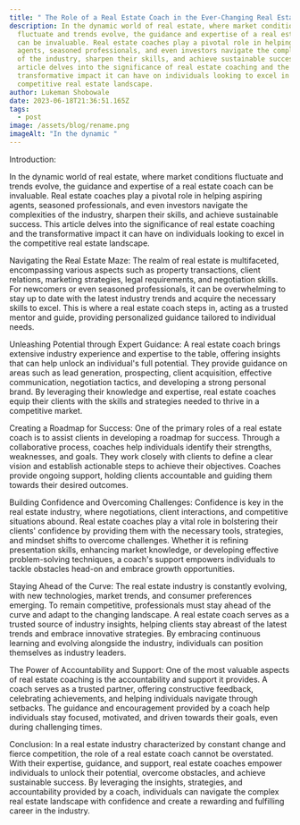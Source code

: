 ```yaml
---
title: " The Role of a Real Estate Coach in the Ever-Changing Real Estate Industry"
description: In the dynamic world of real estate, where market conditions
  fluctuate and trends evolve, the guidance and expertise of a real estate coach
  can be invaluable. Real estate coaches play a pivotal role in helping aspiring
  agents, seasoned professionals, and even investors navigate the complexities
  of the industry, sharpen their skills, and achieve sustainable success. This
  article delves into the significance of real estate coaching and the
  transformative impact it can have on individuals looking to excel in the
  competitive real estate landscape.
author: Lukeman Shobowale
date: 2023-06-18T21:36:51.165Z
tags:
  - post
image: /assets/blog/rename.png
imageAlt: "In the dynamic "
---
```

<!--StartFragment-->

Introduction:

 In the dynamic world of real estate, where market conditions fluctuate and trends evolve, the guidance and expertise of a real estate coach can be invaluable. Real estate coaches play a pivotal role in helping aspiring agents, seasoned professionals, and even investors navigate the complexities of the industry, sharpen their skills, and achieve sustainable success. This article delves into the significance of real estate coaching and the transformative impact it can have on individuals looking to excel in the competitive real estate landscape.

Navigating the Real Estate Maze: The realm of real estate is multifaceted, encompassing various aspects such as property transactions, client relations, marketing strategies, legal requirements, and negotiation skills. For newcomers or even seasoned professionals, it can be overwhelming to stay up to date with the latest industry trends and acquire the necessary skills to excel. This is where a real estate coach steps in, acting as a trusted mentor and guide, providing personalized guidance tailored to individual needs.

Unleashing Potential through Expert Guidance: A real estate coach brings extensive industry experience and expertise to the table, offering insights that can help unlock an individual's full potential. They provide guidance on areas such as lead generation, prospecting, client acquisition, effective communication, negotiation tactics, and developing a strong personal brand. By leveraging their knowledge and expertise, real estate coaches equip their clients with the skills and strategies needed to thrive in a competitive market.

Creating a Roadmap for Success: One of the primary roles of a real estate coach is to assist clients in developing a roadmap for success. Through a collaborative process, coaches help individuals identify their strengths, weaknesses, and goals. They work closely with clients to define a clear vision and establish actionable steps to achieve their objectives. Coaches provide ongoing support, holding clients accountable and guiding them towards their desired outcomes.

Building Confidence and Overcoming Challenges: Confidence is key in the real estate industry, where negotiations, client interactions, and competitive situations abound. Real estate coaches play a vital role in bolstering their clients' confidence by providing them with the necessary tools, strategies, and mindset shifts to overcome challenges. Whether it is refining presentation skills, enhancing market knowledge, or developing effective problem-solving techniques, a coach's support empowers individuals to tackle obstacles head-on and embrace growth opportunities.

Staying Ahead of the Curve: The real estate industry is constantly evolving, with new technologies, market trends, and consumer preferences emerging. To remain competitive, professionals must stay ahead of the curve and adapt to the changing landscape. A real estate coach serves as a trusted source of industry insights, helping clients stay abreast of the latest trends and embrace innovative strategies. By embracing continuous learning and evolving alongside the industry, individuals can position themselves as industry leaders.

The Power of Accountability and Support: One of the most valuable aspects of real estate coaching is the accountability and support it provides. A coach serves as a trusted partner, offering constructive feedback, celebrating achievements, and helping individuals navigate through setbacks. The guidance and encouragement provided by a coach help individuals stay focused, motivated, and driven towards their goals, even during challenging times.

Conclusion: In a real estate industry characterized by constant change and fierce competition, the role of a real estate coach cannot be overstated. With their expertise, guidance, and support, real estate coaches empower individuals to unlock their potential, overcome obstacles, and achieve sustainable success. By leveraging the insights, strategies, and accountability provided by a coach, individuals can navigate the complex real estate landscape with confidence and create a rewarding and fulfilling career in the industry.



<!--EndFragment-->